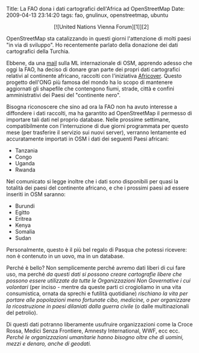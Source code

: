 Title: La FAO dona i dati cartografici dell'Africa ad OpenStreetMap
Date:  2009-04-13 23:14:20
tags: fao, gnulinux, openstreetmap, ubuntu

<center>[![United Nations Vienna Forum][1]][2]</center>


OpenStreetMap sta catalizzando in questi giorni l'attenzione di molti paesi
"in via di sviluppo". Ho recentemente parlato della donazione dei dati
cartografici della Turchia.


Ebbene, da una [mail][3] sulla ML internazionale di OSM, apprendo adesso che
oggi la FAO, ha deciso di donare gran parte dei propri dati cartografici
relativi al continente africano, raccolti con l'iniziativa [Africover][4].
Questo progetto dell'ONG più famosa del mondo ha lo scopo di mantenere
aggiornati gli shapefile che contengono fiumi, strade, città e confini
amministrativi dei Paesi del "continente nero".


Bisogna riconoscere che sino ad ora la FAO non ha avuto interesse a diffondere
i dati raccolti, ma ha garantito ad OpenStreetMap il permesso di importare
tali dati nel proprio database. Nelle prossime settimane, compatibilmente con
l'interruzione di due giorni programmata per questo mese (per trasferire il
servizio sui nuovi server), verranno lentamente ed accuratamente importati in
OSM i dati dei seguenti Paesi africani:

  * Tanzania
  * Congo
  * Uganda
  * Rwanda

Nel comunicato si legge inoltre che i dati sono disponibili per quasi la
totalità dei paesi del continente africano, e che i prossimi paesi ad essere
inseriti in OSM saranno:

  * Burundi
  * Egitto
  * Eritrea
  * Kenya
  * Somalia
  * Sudan

Personalmente, questo è il più bel regalo di Pasqua che potessi ricevere: non
è contenuto in un uovo, ma in un database.


Perché è bello? Non semplicemente perché avremo dati liberi di cui fare uso,
ma perché _da questi dati si possono creare cartografie libere che possono
essere utilizzate da tutte le Organizzazioni Non Governative i cui volontari_
(per inciso - mentre da queste parti ci crogioliamo in una vita consumistica,
ornata da sprechi e futilità quotidiane) _rischiano la vita per portare alle
popolazioni meno fortunate cibo, medicine, o per organizzare la ricostruzione
in paesi dilaniati dalla guerra civile_ (o dalle multinazionali del petrolio).


Di questi dati potranno liberamente usufruire organizzazioni come la Croce
Rossa, Medici Senza Frontiere, Amnesty International, WWF, ecc ecc. _Perché le
organizzazioni umanitarie hanno bisogno oltre che di uomini, mezzi e denaro,
anche di geodati._

   [1]: http://dl.dropbox.com/u/369614/blog/img_red/2270581645_5961ac7cc4.jpg

   [2]: http://www.flickr.com/photos/nmacca/2270581645/

   [3]: http://lists.openstreetmap.org/pipermail/talk/2009-April/035963.html

   [4]: http://www.africover.org/
